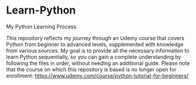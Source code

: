 # Learn-Python

My Python Learning Process.

This repository reflects my journey through an Udemy course that covers Python from beginner to advanced levels, supplemented with knowledge from various sources. My goal is to provide all the necessary information to learn Python sequentially, so you can gain a complete understanding by following the files in order, without needing an additional guide. Please note that the course on which this repository is based is no longer open for enrollment: https://www.udemy.com/course/python-tutorial-for-beginners/

